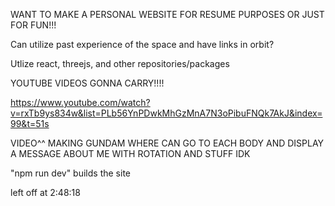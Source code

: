 WANT TO MAKE A PERSONAL WEBSITE FOR RESUME PURPOSES OR JUST FOR FUN!!!

Can utilize past experience of the space and have links in orbit?

Utlize react, threejs, and other repositories/packages

YOUTUBE VIDEOS GONNA CARRY!!!!

https://www.youtube.com/watch?v=rxTb9ys834w&list=PLb56YnPDwkMhGzMnA7N3oPibuFNQk7AkJ&index=99&t=51s

VIDEO^^ MAKING GUNDAM WHERE CAN GO TO EACH BODY AND DISPLAY A MESSAGE ABOUT ME WITH ROTATION AND STUFF IDK

"npm run dev" builds the site

left off at 2:48:18